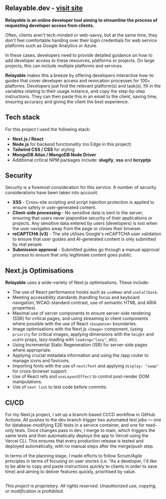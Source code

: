 ## Relayable.dev - [visit site](https://www.relayable.dev)

**Relayable is an online developer tool aiming to streamline the process of requesting developer access from clients.**

Often, clients aren't tech-minded or web-savvy, but at the same time, they don't feel comfortable handing over their login credentials for web service platforms such as Google Analytics or Azure.

In these cases, developers need to provide detailed guidance on how to add developer access to these resources, platforms or projects. On large projects, this can include multiple platforms and services.

**Relayable** makes this a breeze by offering developers interactive how-to guides that cover developer access and revocation processes for 100+ platforms. Developers just find the relevant platform(s) and task(s), fill in the variables relating to their usage instance, and copy the step-by-step instructions. They can then paste this in an email to the client, saving time, ensuring accuracy and giving the client the best experience.

## Tech stack

For this project I used the following stack:

- **Next.js / React**
- **Node.js** for backend functionality (no Edge in this project)
- **Tailwind CSS / CSS** for styling
- **MongoDB Atlas / MongoDB Node Driver**
- Additional critical NPM packages include: **slugify**, **xss** and **bcryptjs**

## Security

Security is a foremost consideration for this service. A number of security considerations have been taken into account:

- **XSS** - Cross-site scripting and script injection protection is applied to ensure safety in user-generated content.
- **Client-side processing** - No sensitive data is sent to the server, ensuring that users never jeapordise security of their applications or projects. Any sensitive data entered by users (developers) is lost when the user navigates away from the page or closes their browser.
- **reCAPTCHA (v3)** - The site utilises Google's reCAPTCHA user validation to ensure that user guides and AI-generated content is only submitted by real people.
- **Submission approval** - Submitted guides go through a manual approval process to ensure that only legitimate content goes public.

## Next.js Optimisations

**Relayable** uses a wide-variety of Next.js optimisations. These include:

- The use of React performance hooks such as `useMemo` and `useCallback`.
- Meeting accessibility standards (handling focus and keyboard navigation, WCAG-standard contrast, use of semantic HTML and ARIA properties).
- Maximal use of server components to ensure server-side rendering (SSR) for critical pages, and using streaming to client components where possible with the use of React `<Suspense>` boundaries.
- Image optimisations with the Next.js `<Image>` component, (using `priority` for critical images, applying dimensions with the `height` and `width` props, lazy-loading with `loading="lazy"`, etc).
- Using Incremental Static Regeneration (ISR) for server-side pages where appropriate.
- Applying crucial metadata information and using the /app router to manage icons and favicons.
- Importing fonts with the use of `next/font` and applying `display: "swap"` for cross-browser support.
- Use of React refs and `useLayoutEffect` to control post-render DOM manipulations.
- Use of `next lint` to test code before commits.

## CI/CD

For my Next.js project, I set up a branch-based CI/CD workflow in GitHub Actions. All pushes to the dev branch trigger two automated test jobs — one for database-modifying E2E tests in a service container, and one for read-only tests. Once changes pass in dev, I merge to main, which triggers the same tests and then automatically deploys the app to Vercel using the Vercel CLI. This ensures that every production release is tested and deployed automatically, with no manual steps after the merge/push step.

In terms of the planning stage, I made efforts to follow Scrum/Agile principles in terms of focusing on user stories (i.e. "As a developer, I'd like to be able to copy and paste instructions quickly to clients in order to save time) and aiming to deliver features quickly, prioritised by value.

##

_This project is proprietary. All rights reserved. Unauthorized use, copying, or modification is prohibited._
